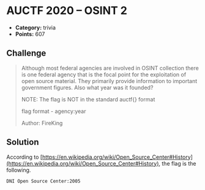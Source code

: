 # AUCTF 2020 – OSINT 2

* **Category:** trivia
* **Points:** 607

## Challenge

> Although most federal agencies are involved in OSINT collection there is one federal agency that is the focal point for the exploitation of open source material. They primarily provide information to important government figures. Also what year was it founded?
> 
> NOTE: The flag is NOT in the standard auctf{} format
> 
> flag format - agency:year
> 
> Author: FireKing

## Solution

According to [https://en.wikipedia.org/wiki/Open_Source_Center#History](https://en.wikipedia.org/wiki/Open_Source_Center#History), the flag is the following.

```
DNI Open Source Center:2005
```